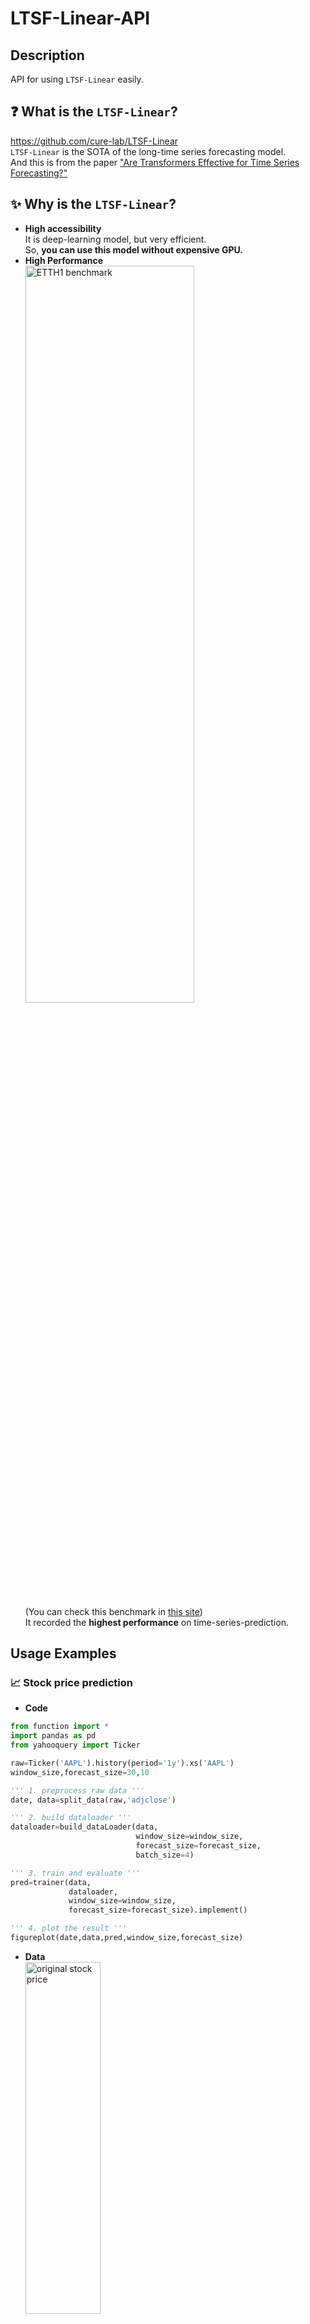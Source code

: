 # LTSF-Linear-API
## Description
API for using `LTSF-Linear` easily.
## ❓ What is the `LTSF-Linear`?
https://github.com/cure-lab/LTSF-Linear   
`LTSF-Linear` is the SOTA of the long-time series forecasting model.  
And this is from the paper ["Are Transformers Effective for Time Series Forecasting?"](https://arxiv.org/pdf/2205.13504.pdf, "arxiv")
## ✨ Why is the `LTSF-Linear`?
* __High accessibility__  
It is deep-learning model, but very efficient.  
So, __you can use this model without expensive GPU.__
* __High Performance__  
<img src="https://user-images.githubusercontent.com/83653380/231390619-4fe2b936-99e0-469f-bba8-50dd5ac431b4.png" width="75%" height="55%" title="ETTH1 benchmark"></img>  
(You can check this benchmark in [this site](https://paperswithcode.com/sota/time-series-forecasting-on-etth1-720))  
It recorded the __highest performance__ on time-series-prediction.  

## Usage Examples
### 📈 Stock price prediction
* __Code__  
```python
from function import *
import pandas as pd
from yahooquery import Ticker

raw=Ticker('AAPL').history(period='1y').xs('AAPL')
window_size,forecast_size=30,10

''' 1. preprocess raw data '''
date, data=split_data(raw,'adjclose')

''' 2. build dataloader '''
dataloader=build_dataLoader(data,
                            window_size=window_size,
                            forecast_size=forecast_size,
                            batch_size=4)

''' 3. train and evaluate '''
pred=trainer(data,
             dataloader,
             window_size=window_size,
             forecast_size=forecast_size).implement()

''' 4. plot the result '''
figureplot(date,data,pred,window_size,forecast_size)  
```
* __Data__  
<img src="https://user-images.githubusercontent.com/83653380/231967177-68f284a1-1b41-4fce-ab0b-6a563b3777d3.png" width="50%" height="38%" title="original stock price"></img>  

* __Prediction__  
<img src="https://user-images.githubusercontent.com/83653380/231395184-d6a119bc-a427-4fc0-9826-cd7a17ace163.png" width="80%" height="60%" title="stock price prediciton"></img>  

### 🚗 Mobility average velocity prediction
* __Code__  
```python
from function import *
import pandas as pd

window_size, forecast_size = 24*7,24
raw=pd.read_csv('./data/서인천IC-부평IC 평균속도.csv',encoding='CP949').set_index('집계일시').drop('Unnamed: 0',axis=1)
plt.plot(raw)
plt.show()

''' 1. preprocess raw data '''
date, data=split_data(raw,0,index=True) 

''' 2. build dataloader '''
dataloader=build_dataLoader(data,
                            window_size=window_size,
                            forecast_size=forecast_size,
                            batch_size=4) 

''' 3. train and evaluate '''
pred=trainer(data,
             dataloader,
             window_size=window_size,
             forecast_size=forecast_size).implement() 

''' 4. plot the result ''' 
figureplot(date,data,pred,window_size,forecast_size) 
```
* __Data__

<img src="https://user-images.githubusercontent.com/83653380/231968376-9aeb537f-457b-4c62-a52d-575fc65c0c5f.png" width="50%" height="38%" title="original mobility velocity"></img>  

* __Prediction__  

<img src="https://user-images.githubusercontent.com/83653380/231968631-0eddb9c0-6216-433e-84cc-3ff796791e88.png" width="80%" height="60%" title="mobility velocity prediciton"></img>  
